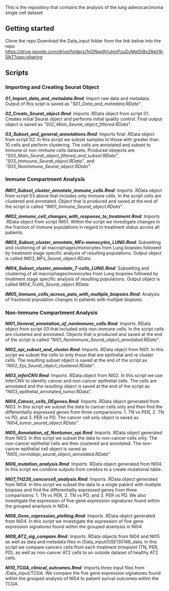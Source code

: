 This is the repository that contains the analysis of the lung adenocarcinoma single cell dataset

## Getting started

Clone the repo
Download the Data_input folder from the link below into the repo
https://drive.google.com/drive/folders/1nONsp9VuhmPzuDvMet0i8x26eV9r5lkT?usp=sharing 

## Scripts

### Importing and Creating Seurat Object

**_01_Import_data_and_metadata.Rmd_**: Import raw data and metadata. Output of this scipt is saved as _"S01_Data_and_metadata.RData"_.

**_02_Create_Seurat_object.Rmd_**: Imports .RData object from script 01. Creates initial Seurat object and performs initial quality control. Final output object is saved as _"S02_Main_Seurat_object_filtered.RData"_. 

**_03_Subset_and_general_annotations.Rmd_**: Imports final .RData object from script 02. In this script we subset samples to those with greater than 10 cells and perform clustering. The cells are annotated and subset to immune or non-immune cells datasets. Produced obejects are _"S03_Main_Seurat_object_filtered_and_subset.RData"_, _"S03_Immuune_Seurat_object.RData"_, and _"S03_Nonimmune_Seurat_object.RData"_. 

### Immune Compartment Analysis

**_IM01_Subset_cluster_annotate_immune_cells.Rmd_**: Imports .RData object from script 03 above that includes only immune cells. In the script cells are clustered and annotated. Object that is produced and saved at the end of the script is called _"IM01_Immune_Seurat_object.RData"_.

**_IM02_immune_cell_changes_with_response_to_treatment.Rmd_**: Imports .RData object from script IM01. Within the  script we investigate changes in the fraction of immune populations in regard to treatment status across all patients.

**_IM03_Subset_cluster_annotate_MFs-monocytes_LUNG.Rmd_**: Subsetting and clustering of all macrophages/monocytes from Lung biopsies followed by treatment stage specific analysis of resulting populations. Output object is called _IM03_MFs_Seurat_object.RData_.

**_IM04_Subset_cluster_annotate_T-cells_LUNG.Rmd_**: Subsetting and clustering of all macrophages/monocytes from Lung biopsies followed by treatment stage specific analysis of resulting populations. Output object is called _IM04_Tcells_Seurat_object.RData_.

**_IM05_Immune_cells_across_pats_with_multiple_biopsies.Rmd_**: Analysis of fractional population changes in patients with multiple biopsies. 


### Non-Immune Compartment Analysis

**_NI01_General_annotation_of_nonimmune_cells.Rmd_**: Imports .RData object from script 03 that included only non-immune cells. In the script cells are clustered and annotated. Objects that is produced and saved at the end of the script is called _"NI01_Nonimmune_Seurat_object_annotated.RData"_.

**_NI02_epi_subset_and_cluster.Rmd_**: Imports .RData object from NI01. In this script we subset the cells to only those that are epithelial and re cluster cells. The resulting subset object is saved at the end of the script as _"NI02_Epi_Seurat_object_clustered.RData"_.

**_NI03_inferCNV.Rmd_**: Imports .RData object from NI02. In this script we use InferCNV to identify cancer and non-cancer epithelial cells. The cells are annotated and the resulting object is saved at the end of the script as "NI03_epithelial_annotated_tumor.RData".

**_NI04_Cancer_cells_DEgenes.Rmd_**: Imports .RData object generated from NI03. In this script we subset the data to cancer cells only and then find the differenitailly expressed genes from three comparisions: 1. TN vs PER, 2. TN vs PD, and 3. PER vs PD. The cancer cell only object is saved as _"NI04_tumor_seurat_object.RData"_.

**_NI05_Annotation_of_Nontumor_epi.Rmd_**: Imports .RData object generated from NI03. In this script we subset the data to non-cancer cells only. The non-cancer epithelial cells are then clustered and annotated. The non-cancer epithelial cell object is saved as _"NI05_normalepi_seurat_object_annotated.RData"_.

**_NI06_mutation_analysis.Rmd_**: Imports .RData object generated from NI04. In this script we combine outputs from cerebra to a create mutational table.

**_NI07_TH226_cancercell_analysis.Rmd_**: Imports .RData object generated from NI04. In this script we subset the data to a single patient with mutliple biopsies and find the differenitailly expressed genes from three comparisions: 1. TN vs PER, 2. TN vs PD, and 3. PER vs PD. We also investigate the expression of five gene expression signatures found within the grouped ananlysis in NI04. 

**_NI08_Gene_expression_plotting.Rmd_**: Imports .RData object generated from NI04. In this script we investigate the expression of five gene expression signatures found within the grouped ananlysis in NI04. 

**_NI09_AT2_sig_compare.Rmd_**: Imports .RData objects from NI04 and NI05 as well as data and metadata files in /Data_input/GSE130148_data. In this script we compare cancers cells from each treatment timepoint (TN, PER, PD), as well as non-cancer AT2 cells to an outside dataset of healthy AT2 cells. 

**_NI10_TCGA_clinical_outcomes.Rmd_**: Imports three input files from /Data_input/TCGA. We compare the five gene expression signatures found within the grouped analysis of NI04 to patient surival outcomes within the TCGA. 
